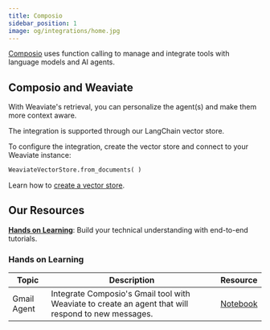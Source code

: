 ```yaml
---
title: Composio
sidebar_position: 1
image: og/integrations/home.jpg
---
```


[Composio](https://docs.composio.dev/introduction/intro/overview) uses function calling to manage and integrate tools with language models and AI agents.  

## Composio and Weaviate 
With Weaviate's retrieval, you can personalize the agent(s) and make them more context aware. 

The integration is supported through our LangChain vector store. 

To configure the integration, create the vector store and connect to your Weaviate instance:
```python
WeaviateVectorStore.from_documents( )
```

Learn how to [create a vector store](https://python.langchain.com/v0.2/docs/integrations/vectorstores/weaviate/#step-1-data-import).

## Our Resources 
[**Hands on Learning**](#hands-on-learning): Build your technical understanding with end-to-end tutorials.

### Hands on Learning

| Topic | Description | Resource | 
| --- | --- | --- |
| Gmail Agent | Integrate Composio's Gmail tool with Weaviate to create an agent that will respond to new messages. | [Notebook](https://github.com/weaviate/recipes/blob/main/integrations/llm-frameworks/function-calling/composio/agent.ipynb) |